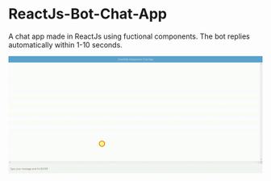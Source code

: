 # ReactJs-Bot-Chat-App


A chat app made in ReactJs using fuctional components.
The bot replies automatically within 1-10 seconds.


<img src="https://github.com/AtaUllahB/ReactJs-Bot-Chat-App/blob/d8e7edac270a98ce3d411ab3474a60d5d1b964be/chatapp.gif?raw=true">
